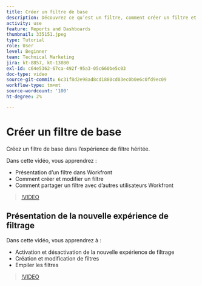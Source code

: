 ```yaml
---
title: Créer un filtre de base
description: Découvrez ce qu’est un filtre, comment créer un filtre et comment partager un filtre avec d’autres utilisateurs dans Workfront. Apprenez également à utiliser la nouvelle expérience de filtrage.
activity: use
feature: Reports and Dashboards
thumbnail: 335151.jpeg
type: Tutorial
role: User
level: Beginner
team: Technical Marketing
jira: kt-8857, kt-13080
exl-id: c64e5362-67ca-492f-95a3-05c660be5c03
doc-type: video
source-git-commit: 6c31f8d2e98ad8cd1880cd03ec0b0e6c0fd9ec09
workflow-type: tm+mt
source-wordcount: '100'
ht-degree: 2%

---
```


# Créer un filtre de base

Créez un filtre de base dans l’expérience de filtre héritée.

Dans cette vidéo, vous apprendrez :

* Présentation d’un filtre dans Workfront
* Comment créer et modifier un filtre
* Comment partager un filtre avec d’autres utilisateurs Workfront

>[!VIDEO](https://video.tv.adobe.com/v/335151/?quality=12&learn=on)

## Présentation de la nouvelle expérience de filtrage

Dans cette vidéo, vous apprendrez à :

* Activation et désactivation de la nouvelle expérience de filtrage
* Création et modification de filtres
* Empiler les filtres

>[!VIDEO](https://video.tv.adobe.com/v/3419558/?quality=12&learn=on)
